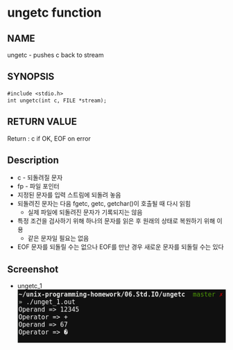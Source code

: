 # ungetc function
## NAME
ungetc - pushes c back to stream
## SYNOPSIS
```
#include <stdio.h>
int ungetc(int c, FILE *stream);
```
## RETURN VALUE
Return : c if OK, EOF on error
## Description
* c - 되돌려질 문자
* fp - 파일 포인터
* 지정된 문자를 입력 스트림에 되돌려 놓음
* 되돌려진 문자는 다음 fgetc, getc, getchar()이 호출될 때 다시 읽힘
	* 실제 파일에 되돌려진 문자가 기록되지는 않음
* 특정 조건을 검사하기 위해 하나의 문자를 읽은 후 원래의 상태로 복원하기 위해 이용
	* 같은 문자일 필요는 없음
* EOF 문자를 되돌릴 수는 없으나 EOF를 만난 경우 새로운 문자를 되돌릴 수는 있다
## Screenshot
* ungetc_1  
![ungetc_1](./ungetc_1.png "ungetc_1")
